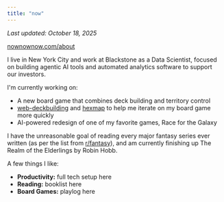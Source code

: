 ```yaml
---
title: "now"
---
```


*Last updated: October 18, 2025*

[nownownow.com/about](https://nownownow.com/about)

I live in New York City and work at Blackstone as a Data Scientist, focused on building agentic AI tools and automated analytics software to support our investors.

I'm currently working on:
- A new board game that combines deck building and territory control
- [web-deckbuilding](https://github.com/ryanbbrown/web-deckbuilding) and [hexmap](https://github.com/ryanbbrown/hex-graph) to help me iterate on my board game more quickly
- AI-powered redesign of one of my favorite games, Race for the Galaxy
 
I have the unreasonable goal of reading every major fantasy series ever written (as per the list from [r/fantasy](https://www.reddit.com/r/Fantasy/comments/1jjif55/rfantasy_top_novels_2025_results/)), and am currently finishing up The Realm of the Elderlings by Robin Hobb.

A few things I like:
- **Productivity:** full tech setup here
- **Reading:** booklist here
- **Board Games:** playlog here
